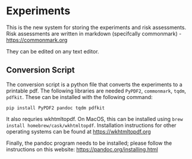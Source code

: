 # Experiments
This is the new system for storing the experiments and risk assessments. Risk assessments are written in markdown (specifcally commonmark) - https://commonmark.org

They can be edited on any text editor.

## Conversion Script
The conversion script is a python file that converts the experiments to a printable pdf.
The following libraries are needed `PyPDF2`, `commonmark`, `tqdm`, `pdfkit`. These can be installed with the following command:
```
pip install PyPDF2 pandoc tqdm pdfkit
```
It also requries wkhtmltopdf. On MacOS, this can be installed using `brew install homebrew/cask/wkhtmltopdf`.
Installation instructions for other operating systems can be found at https://wkhtmltopdf.org

Finally, the pandoc program needs to be installed; please follow the instructions on this website: https://pandoc.org/installing.html

